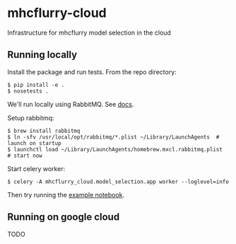# mhcflurry-cloud
Infrastructure for mhcflurry model selection in the cloud

## Running locally

Install the package and run tests. From the repo directory:
```
$ pip install -e .
$ nosetests .
```

We'll run locally using RabbitMQ. See [docs](http://docs.celeryproject.org/en/latest/getting-started/brokers/rabbitmq.html#broker-rabbitmq).

Setup rabbitmq:
```
$ brew install rabbitmq
$ ln -sfv /usr/local/opt/rabbitmq/*.plist ~/Library/LaunchAgents  # launch on startup
$ launchctl load ~/Library/LaunchAgents/homebrew.mxcl.rabbitmq.plist  # start now
```

Start celery worker:
```
$ celery -A mhcflurry_cloud.model_selection.app worker --loglevel=info
```

Then try running the [example notebook](notebooks/example1.ipynb).


## Running on google cloud

TODO

